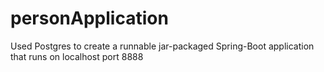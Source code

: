 # personApplication
Used Postgres to create a runnable jar-packaged Spring-Boot application that runs on localhost port 8888
